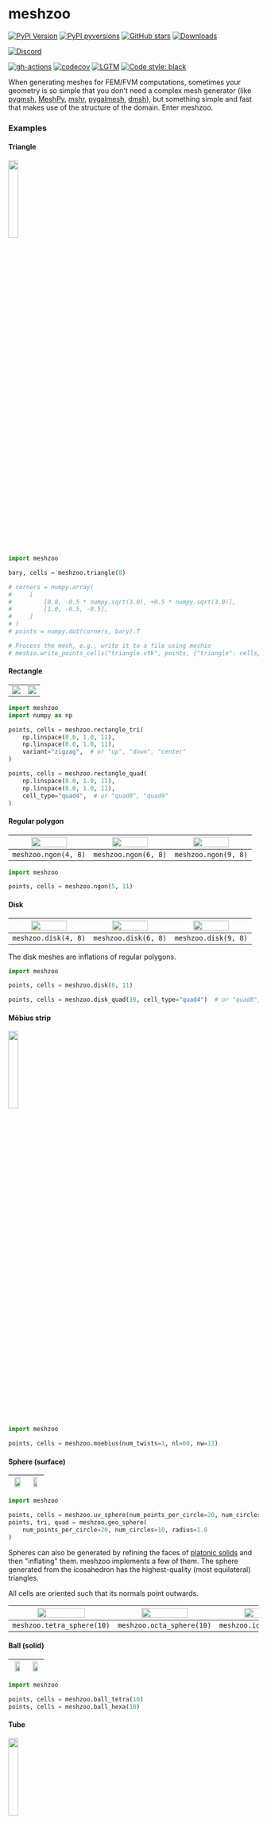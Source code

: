 # meshzoo

[![PyPi Version](https://img.shields.io/pypi/v/meshzoo.svg?style=flat-square)](https://pypi.org/project/meshzoo/)
[![PyPI pyversions](https://img.shields.io/pypi/pyversions/meshzoo.svg?style=flat-square)](https://pypi.org/project/meshzoo/)
[![GitHub stars](https://img.shields.io/github/stars/nschloe/meshzoo.svg?style=flat-square&logo=github&label=Stars&logoColor=white)](https://github.com/nschloe/meshzoo)
[![Downloads](https://pepy.tech/badge/meshzoo/month?style=flat-square)](https://pepy.tech/project/meshzoo)

<!--[![PyPi downloads](https://img.shields.io/pypi/dm/meshzoo.svg?style=flat-square)](https://pypistats.org/packages/meshzoo)-->

[![Discord](https://img.shields.io/static/v1?logo=discord&logoColor=white&label=chat&message=on%20discord&color=7289da&style=flat-square)](https://discord.gg/PBCCvwHqpv)

[![gh-actions](https://img.shields.io/github/workflow/status/nschloe/meshzoo/ci?style=flat-square)](https://github.com/nschloe/meshzoo/actions?query=workflow%3Aci)
[![codecov](https://img.shields.io/codecov/c/github/nschloe/meshzoo.svg?style=flat-square)](https://codecov.io/gh/nschloe/meshzoo)
[![LGTM](https://img.shields.io/lgtm/grade/python/github/nschloe/meshzoo.svg?style=flat-square)](https://lgtm.com/projects/g/nschloe/meshzoo)
[![Code style: black](https://img.shields.io/badge/code%20style-black-000000.svg?style=flat-square)](https://github.com/psf/black)

When generating meshes for FEM/FVM computations, sometimes your geometry is so simple
that you don't need a complex mesh generator (like
[pygmsh](https://github.com/nschloe/pygmsh/),
[MeshPy](https://github.com/inducer/meshpy),
[mshr](https://bitbucket.org/fenics-project/mshr),
[pygalmesh](https://github.com/nschloe/pygalmesh/),
[dmsh](https://github.com/nschloe/dmsh/)),
but something simple and fast that makes use of the structure of the domain. Enter
meshzoo.

### Examples

#### Triangle

<img src="figs/triangle.svg" width="20%">

```python
import meshzoo

bary, cells = meshzoo.triangle(8)

# corners = numpy.array(
#     [
#         [0.0, -0.5 * numpy.sqrt(3.0), +0.5 * numpy.sqrt(3.0)],
#         [1.0, -0.5, -0.5],
#     ]
# )
# points = numpy.dot(corners, bary).T

# Process the mesh, e.g., write it to a file using meshio
# meshio.write_points_cells("triangle.vtk", points, {"triangle": cells})
```

#### Rectangle

<table width="100%">
  <tr width="100%">
  <td width="50%"><img src="figs/rectangle.svg"/></td>
  <td width="50%"><img src="figs/rectangle-quad.svg"/></td>
  </tr>
</table>

```python
import meshzoo
import numpy as np

points, cells = meshzoo.rectangle_tri(
    np.linspace(0.0, 1.0, 11),
    np.linspace(0.0, 1.0, 11),
    variant="zigzag",  # or "up", "down", "center"
)

points, cells = meshzoo.rectangle_quad(
    np.linspace(0.0, 1.0, 11),
    np.linspace(0.0, 1.0, 11),
    cell_type="quad4",  # or "quad8", "quad9"
)
```

#### Regular polygon

| <img src="figs/4gon.svg" width="70%"> | <img src="figs/6gon.svg" width="70%"> | <img src="figs/9gon.svg" width="70%"> |
| :----------------------------------------------------------------: | :----------------------------------------------------------------: | :----------------------------------------------------------------: |
|                        `meshzoo.ngon(4, 8)`                        |                        `meshzoo.ngon(6, 8)`                        |                        `meshzoo.ngon(9, 8)`                        |

```python
import meshzoo

points, cells = meshzoo.ngon(5, 11)
```

#### Disk

| <img src="figs/4gon_disk.svg" width="70%"> | <img src="figs/6gon_disk.svg" width="70%"> | <img src="figs/9gon_disk.svg" width="70%"> |
| :---------------------------------------------------------------------: | :---------------------------------------------------------------------: | :---------------------------------------------------------------------: |
|                          `meshzoo.disk(4, 8)`                           |                          `meshzoo.disk(6, 8)`                           |                          `meshzoo.disk(9, 8)`                           |

The disk meshes are inflations of regular polygons.

```python
import meshzoo

points, cells = meshzoo.disk(6, 11)

points, cells = meshzoo.disk_quad(10, cell_type="quad4")  # or "quad8", "quad9"
```

#### Möbius strip

<img src="figs/moebius.png" width="20%">

```python
import meshzoo

points, cells = meshzoo.moebius(num_twists=1, nl=60, nw=11)
```

#### Sphere (surface)

| <img src="figs/uv_sphere.png" width="80%"> | <img src="figs/geo-sphere.png" width="60%"> |
| :---------------------------------------------------------------------: | :----------------------------------------------------------------------: |

```python
import meshzoo

points, cells = meshzoo.uv_sphere(num_points_per_circle=20, num_circles=10, radius=1.0)
points, tri, quad = meshzoo.geo_sphere(
    num_points_per_circle=20, num_circles=10, radius=1.0
)
```

Spheres can also be generated by refining the faces of [platonic
solids](https://en.wikipedia.org/wiki/Platonic_solid) and then "inflating" them. meshzoo
implements a few of them. The sphere generated from the icosahedron has the
highest-quality (most equilateral) triangles.

All cells are oriented such that its normals point outwards.

| <img src="figs/tetra-sphere.png" width="70%"> | <img src="figs/octa-sphere.png" width="70%"> | <img src="figs/icosa-sphere.png" width="70%"> |
| :------------------------------------------------------------------------: | :-----------------------------------------------------------------------: | :------------------------------------------------------------------------: |
|                         `meshzoo.tetra_sphere(10)`                         |                         `meshzoo.octa_sphere(10)`                         |                         `meshzoo.icosa_sphere(10)`                         |

#### Ball (solid)

| <img src="figs/ball-tetra.png" width="70%"> | <img src="figs/ball-hexa.png" width="70%"> |
| :----------------------------------------------------------------------: | :---------------------------------------------------------------------: |

```python
import meshzoo

points, cells = meshzoo.ball_tetra(10)
points, cells = meshzoo.ball_hexa(10)
```

#### Tube

<img src="figs/tube.png" width="20%">

```python
import meshzoo

points, cells = meshzoo.tube(length=1.0, radius=1.0, n=30)
```

#### Cube

| <img src="figs/cube.png" width="70%"> | <img src="figs/cube-hexa.png" width="50%"> |
| :----------------------------------------------------------------: | :---------------------------------------------------------------------: |

```python
import meshzoo
import numpy as np

points, cells = meshzoo.cube_tetra(
    np.linspace(0.0, 1.0, 11), np.linspace(0.0, 1.0, 11), np.linspace(0.0, 1.0, 11)
)
points, cells = meshzoo.cube_hexa(
    np.linspace(0.0, 1.0, 11), np.linspace(0.0, 1.0, 11), np.linspace(0.0, 1.0, 11)
)
```

### Extra, extra

In addition to this, the
[`examples/`](https://github.com/nschloe/meshzoo/tree/main/examples) directory
contains a couple of instructive examples for other mesh generators.

### Installation

meshzoo is [available from the Python Package
Index](https://pypi.org/project/meshzoo/), so simply do

```
pip install meshzoo
```

to install.

### Testing

To run the meshzoo unit tests, check out this repository and run

```
pytest
```

### License

This software is published under the [GPLv3
license](https://www.gnu.org/licenses/gpl-3.0.en.html).

